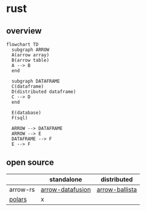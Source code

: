 # rust

## overview

```mermaid
flowchart TD
  subgraph ARROW
  A(arrow array)
  B(arrow table)
  A --> B
  end

  subgraph DATAFRAME
  C(dataframe)
  D(distributed dataframe)
  C --> D
  end

  E(database)
  F(sql)

  ARROW --> DATAFRAME
  ARROW --> E
  DATAFRAME --> F
  E --> F
```

## open source

| | standalone | distributed |
|-|------------|-------------|
| arrow-rs | [arrow-datafusion](https://github.com/apache/arrow-datafusion) | [arrow-ballista](https://github.com/apache/arrow-ballista) |
| [polars](https://github.com/pola-rs/polars) | x | |
